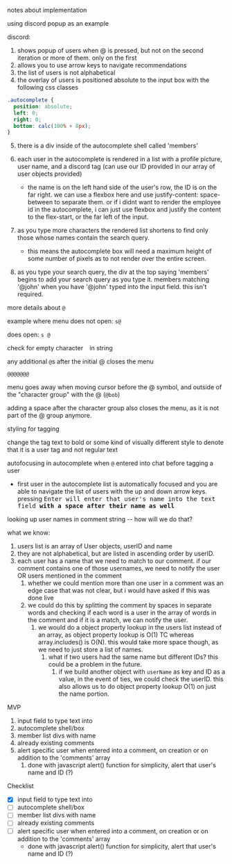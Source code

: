 notes about implementation

using discord popup as an example

discord:

1. shows popup of users when @ is pressed, but not on the second iteration or more of them. only on the first
2. allows you to use arrow keys to navigate recommendations
3. the list of users is not alphabetical
4. the overlay of users is positioned absolute to the input box with the following css classes

```scss
.autocomplete {
  position: absolute;
  left: 0;
  right: 0;
  bottom: calc(100% + 8px);
}
```

5. there is a div inside of the autocomplete shell called 'members'
6. each user in the autocomplete is rendered in a list with a profile picture, user name, and a discord tag (can use our ID provided in our array of user objects provided)

   - the name is on the left hand side of the user's row, the ID is on the far right. we can use a flexbox here and use justify-content: space-between to separate them. or if i didnt want to render the employee id in the autocomplete, i can just use flexbox and justify the content to the flex-start, or the far left of the input.

7. as you type more characters the rendered list shortens to find only those whose names contain the search query.

   - this means the autocomplete box will need a maximum height of some number of pixels as to not render over the entire screen.

8. as you type your search query, the div at the top saying 'members' begins to add your search query as you type it. members matching '@john' when you have '@john' typed into the input field. this isn't required.

more details about `@`

example where menu does not open:
`s@`

does open:
`s @`

check for empty character ` ` in string

any additional `@`s after the initial @ closes the menu

`@@@@@@@`

menu goes away when moving cursor before the @ symbol, and outside of the "character group" with the @ (`@bob`)

adding a space after the character group also closes the menu, as it is not part of the @ group anymore.

styling for tagging

change the tag text to bold or some kind of visually different style to denote that it is a user tag and not regular text

autofocusing in autocomplete when `@` entered into chat before tagging a user

- first user in the autocomplete list is automatically focused and you are able to navigate the list of users with the up and down arrow keys. pressing <kbd>Enter<kbd> will enter that user's name into the text field **with a space after their name as well**

looking up user names in comment string -- how will we do that?

what we know:

1. users list is an array of User objects, userID and name
2. they are not alphabetical, but are listed in ascending order by userID.
3. each user has a name that we need to match to our comment. if our comment contains one of those usernames, we need to notify the user OR users mentioned in the comment
   1. whether we could mention more than one user in a comment was an edge case that was not clear, but i would have asked if this was done live
   2. we could do this by splitting the comment by spaces in separate words and checking if each word is a user in the array of words in the comment and if it is a match, we can notify the user.
      1. we would do a object property lookup in the users list instead of an array, as object property lookup is O(1) TC whereas array.includes() is O(N). this would take more space though, as we need to just store a list of names.
         1. what if two users had the same name but different IDs? this could be a problem in the future.
            1. if we build another object with `userName` as key and ID as a value, in the event of ties, we could check the userID. this also allows us to do object property lookup O(1) on just the name portion.

MVP

1. input field to type text into
2. autocomplete shell/box
3. member list divs with name
4. already existing comments
5. alert specific user when entered into a comment, on creation or on addition to the 'comments' array
   1. done with javascript alert() function for simplicity, alert that user's name and ID (?)

Checklist

- [x] input field to type text into
- [ ] autocomplete shell/box
- [ ] member list divs with name
- [ ] already existing comments
- [ ] alert specific user when entered into a comment, on creation or on addition to the 'comments' array
  - done with javascript alert() function for simplicity, alert that user's name and ID (?)
